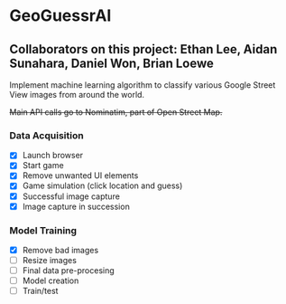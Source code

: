 # GeoGuessrAI
## Collaborators on this project: Ethan Lee, Aidan Sunahara, Daniel Won, Brian Loewe

Implement machine learning algorithm to classify various Google Street View images from around the world.

~~Main API calls go to Nominatim, part of Open Street Map.~~

### Data Acquisition

- [x] Launch browser
- [x] Start game
- [x] Remove unwanted UI elements
- [x] Game simulation (click location and guess)
- [x] Successful image capture
- [x] Image capture in succession

### Model Training
- [x] Remove bad images
- [ ] Resize images
- [ ] Final data pre-procesing
- [ ] Model creation
- [ ] Train/test
